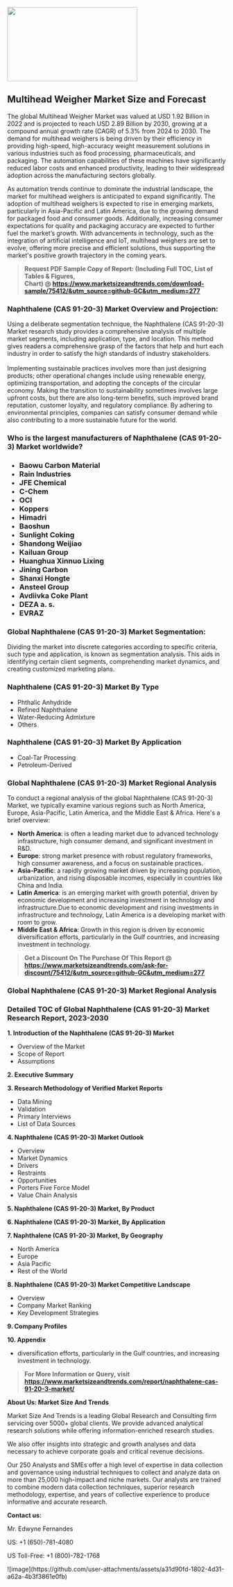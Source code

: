 <p><img class="alignnone size-medium wp-image-20088" src="https://ffe5etoiles.com/wp-content/uploads/2024/12/MST1-300x171.png" alt="" width="300" height="171" /></p><h2>Multihead Weigher Market Size and Forecast</h2><p>The global Multihead Weigher Market was valued at USD 1.92 Billion in 2022 and is projected to reach USD 2.89 Billion by 2030, growing at a compound annual growth rate (CAGR) of 5.3% from 2024 to 2030. The demand for multihead weighers is being driven by their efficiency in providing high-speed, high-accuracy weight measurement solutions in various industries such as food processing, pharmaceuticals, and packaging. The automation capabilities of these machines have significantly reduced labor costs and enhanced productivity, leading to their widespread adoption across the manufacturing sectors globally.</p><p>As automation trends continue to dominate the industrial landscape, the market for multihead weighers is anticipated to expand significantly. The adoption of multihead weighers is expected to rise in emerging markets, particularly in Asia-Pacific and Latin America, due to the growing demand for packaged food and consumer goods. Additionally, increasing consumer expectations for quality and packaging accuracy are expected to further fuel the market’s growth. With advancements in technology, such as the integration of artificial intelligence and IoT, multihead weighers are set to evolve, offering more precise and efficient solutions, thus supporting the market's positive growth trajectory in the coming years.</p></p><blockquote id="" class=""><strong>Request PDF Sample Copy of Report: (Including Full TOC, List of Tables &amp; Figures, Chart)&nbsp;@&nbsp;<strong><a href="https://www.marketsizeandtrends.com/download-sample/75412/&utm_source=github-GC&utm_medium=277" target="_blank">https://www.marketsizeandtrends.com/download-sample/75412/&utm_source=github-GC&utm_medium=277</a></strong></strong></blockquote><h3 id="" class="">Naphthalene (CAS 91-20-3) Market&nbsp;Overview and Projection:</h3><p id="" class="">Using a deliberate segmentation technique, the Naphthalene (CAS 91-20-3) Market research study provides a comprehensive analysis of multiple market segments, including application, type, and location. This method gives readers a comprehensive grasp of the factors that help and hurt each industry in order to satisfy the high standards of industry stakeholders. <br /> <br />Implementing sustainable practices involves more than just designing products; other operational changes include using renewable energy, optimizing transportation, and adopting the concepts of the circular economy. Making the transition to sustainability sometimes involves large upfront costs, but there are also long-term benefits, such improved brand reputation, customer loyalty, and regulatory compliance. By adhering to environmental principles, companies can satisfy consumer demand while also contributing to a more sustainable future for the world.</p><h3 id="" class="">Who is the largest manufacturers of&nbsp;Naphthalene (CAS 91-20-3) Market worldwide?</h3><h3 class=""><p><ul><li>Baowu Carbon Material </li><li> Rain Industries </li><li> JFE Chemical </li><li> C-Chem </li><li> OCI </li><li> Koppers </li><li> Himadri </li><li> Baoshun </li><li> Sunlight Coking </li><li> Shandong Weijiao </li><li> Kailuan Group </li><li> Huanghua Xinnuo Lixing </li><li> Jining Carbon </li><li> Shanxi Hongte </li><li> Ansteel Group </li><li> Avdiivka Coke Plant </li><li> DEZA a. s. </li><li> EVRAZ</li></ul></p></h3><h3 id="" class="">Global&nbsp;Naphthalene (CAS 91-20-3) Market Segmentation:</h3><p id="" class="">Dividing the market into discrete categories according to specific criteria, such type and application, is known as segmentation analysis. This aids in identifying certain client segments, comprehending market dynamics, and creating customized marketing plans.</p><h3 id="" class="">Naphthalene (CAS 91-20-3) Market&nbsp;By Type</h3><p><p><ul><li>Phthalic Anhydride</li><li> Refined Naphthalene</li><li> Water-Reducing Admixture</li><li> Others</p></li></ul></p></p><h3 id="" class="">Naphthalene (CAS 91-20-3) Market&nbsp;By Application</h3><p class=""><p><ul><li>Coal-Tar Processing</li><li> Petroleum-Derived</li></ul></p></p><h3 id="" class="">Global Naphthalene (CAS 91-20-3) Market Regional Analysis</h3><p id="" class="">To conduct a regional analysis of the global Naphthalene (CAS 91-20-3) Market, we typically examine various regions such as North America, Europe, Asia-Pacific, Latin America, and the Middle East &amp; Africa. Here's a brief overview:</p><ul><li><strong>North America</strong>: is often a leading market due to advanced technology infrastructure, high consumer demand, and significant investment in R&amp;D.</li><li><strong>Europe</strong>: strong market presence with robust regulatory frameworks, high consumer awareness, and a focus on sustainable practices.</li><li><strong>Asia-Pacific</strong>: a rapidly growing market driven by increasing population, urbanization, and rising disposable incomes, especially in countries like China and India.</li><li><strong>Latin America</strong>: is an emerging market with growth potential, driven by economic development and increasing investment in technology and infrastructure.Due to economic development and rising investments in infrastructure and technology, Latin America is a developing market with room to grow.</li><li><strong>Middle East &amp; Africa</strong>: Growth in this region is driven by economic diversification efforts, particularly in the Gulf countries, and increasing investment in technology.</li></ul><blockquote id="" class=""><strong>Get a Discount On The Purchase Of This Report @ <strong><a href="https://www.marketsizeandtrends.com/ask-for-discount/75412/&utm_source=github-GC&utm_medium=277" target="_blank">https://www.marketsizeandtrends.com/ask-for-discount/75412/&utm_source=github-GC&utm_medium=277</a></strong></strong></blockquote><h3 id="" class="">Global Naphthalene (CAS 91-20-3) Market Regional Analysis</h3><h3 id="" class="">Detailed TOC of Global Naphthalene (CAS 91-20-3) Market Research Report, 2023-2030</h3><p id="" class=""><strong>1. Introduction of the Naphthalene (CAS 91-20-3) Market</strong></p><ul><li>Overview of the Market</li><li>Scope of Report</li><li>Assumptions</li></ul><p id="" class=""><strong>2. Executive Summary</strong></p><p id="" class=""><strong>3. Research Methodology of Verified Market Reports</strong></p><ul><li>Data Mining</li><li>Validation</li><li>Primary Interviews</li><li>List of Data Sources</li></ul><p id="" class=""><strong>4. Naphthalene (CAS 91-20-3) Market Outlook</strong></p><ul><li>Overview</li><li>Market Dynamics</li><li>Drivers</li><li>Restraints</li><li>Opportunities</li><li>Porters Five Force Model</li><li>Value Chain Analysis</li></ul><p id="" class=""><strong>5. Naphthalene (CAS 91-20-3) Market, By Product</strong></p><p id="" class=""><strong>6. Naphthalene (CAS 91-20-3) Market, By Application</strong></p><p id="" class=""><strong>7. Naphthalene (CAS 91-20-3) Market, By Geography</strong></p><ul><li>North America</li><li>Europe</li><li>Asia Pacific</li><li>Rest of the World</li></ul><p id="" class=""><strong>8. Naphthalene (CAS 91-20-3) Market Competitive Landscape</strong></p><ul><li>Overview</li><li>Company Market Ranking</li><li>Key Development Strategies</li></ul><p id="" class=""><strong>9. Company Profiles</strong></p><p id="" class=""><strong>10. Appendix</strong></p><ul><li>diversification efforts, particularly in the Gulf countries, and increasing investment in technology.</li></ul><blockquote id="" class=""><strong>For More Information or Query, visit <strong><strong><a href="https://www.marketsizeandtrends.com/report/naphthalene-cas-91-20-3-market/" target="_blank">https://www.marketsizeandtrends.com/report/naphthalene-cas-91-20-3-market/</a></strong></strong></strong></blockquote><p id="" class=""><strong>About Us: Market Size And Trends</strong></p><p id="" class="">Market Size And Trends is a leading Global Research and Consulting firm servicing over 5000+ global clients. We provide advanced analytical research solutions while offering information-enriched research studies.</p><p id="" class="">We also offer insights into strategic and growth analyses and data necessary to achieve corporate goals and critical revenue decisions.</p><p id="" class="">Our 250 Analysts and SMEs offer a high level of expertise in data collection and governance using industrial techniques to collect and analyze data on more than 25,000 high-impact and niche markets. Our analysts are trained to combine modern data collection techniques, superior research methodology, expertise, and years of collective experience to produce informative and accurate research.</p><p id="" class=""><strong>Contact us:</strong></p><p id="" class="">Mr. Edwyne Fernandes</p><p id="" class="">US: +1 (650)-781-4080</p><p id="" class="">US Toll-Free: +1 (800)-782-1768</p>
![image](https://github.com/user-attachments/assets/a31d90fd-1802-4d31-a62a-4b3f3861e0fb)
